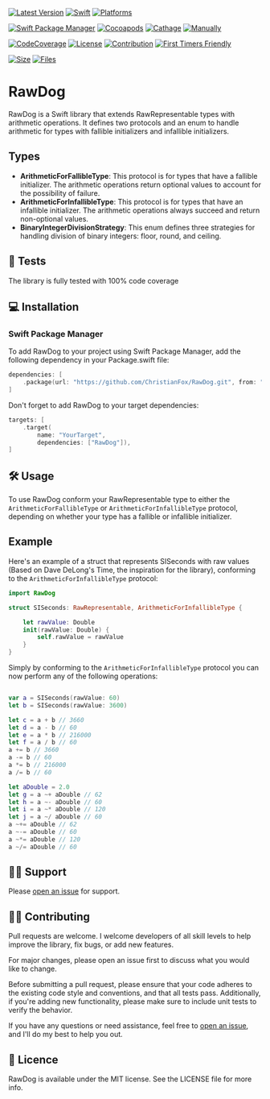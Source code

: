[![Latest Version](https://img.shields.io/github/v/tag/ChristianFox/RawDog?sort=semver&label=Version&color=orange)](https://github.com/ChristianFox/RawDog/)
[![Swift](https://img.shields.io/badge/Swift-5.7-orange)](https://img.shields.io/badge/Swift-5.7-orange)
[![Platforms](https://img.shields.io/badge/Platforms-macOS_iOS_tvOS_watchOS_Linux_Windows-orange)](https://img.shields.io/badge/Platforms-macOS_iOS_tvOS_watchOS_Linux_Windows-orange)

[![Swift Package Manager](https://img.shields.io/badge/Swift_Package_Manager-yes-green)](https://img.shields.io/badge/Swift_Package_Manager-yes-green)
[![Cocoapods](https://img.shields.io/badge/Cocoapods-no-red)](https://img.shields.io/badge/Cocoapods-no-red)
[![Cathage](https://img.shields.io/badge/Cathage-no-red)](https://img.shields.io/badge/Cathage-no-red)
[![Manually](https://img.shields.io/badge/Manual_Import-yes-green)](https://img.shields.io/badge/Manually_Added-sure-green)

[![CodeCoverage](https://img.shields.io/badge/Code%20Coverage-100%25-green)](https://img.shields.io/badge/Code%20Coverage-100%25-green)
[![License](https://img.shields.io/badge/license-mit-blue.svg)](https://github.com/ChristianFox/RawDog/blob/master/LICENSE)
[![Contribution](https://img.shields.io/badge/Contributions-Welcome-blue)](https://github.com/ChristianFox/RawDog/labels/contribute)
[![First Timers Friendly](https://img.shields.io/badge/First_Timers-Welcome-blue)](https://github.com/ChristianFox/RawDog/labels/contribute)

[![Size](https://img.shields.io/github/repo-size/ChristianFox/RawDog?color=orange)](https://img.shields.io/github/repo-size/ChristianFox/RawDog?color=orange)
[![Files](https://img.shields.io/github/directory-file-count/ChristianFox/RawDog?color=orange)](https://img.shields.io/github/directory-file-count/ChristianFox/RawDog?color=orange)

# RawDog

RawDog is a Swift library that extends RawRepresentable types with arithmetic operations. 
It defines two protocols and an enum to handle arithmetic for types with fallible initializers and infallible initializers.

## Types

- **ArithmeticForFallibleType**: This protocol is for types that have a fallible initializer. The arithmetic operations return optional values to account for the possibility of failure.
- **ArithmeticForInfallibleType**: This protocol is for types that have an infallible initializer. The arithmetic operations always succeed and return non-optional values.
- **BinaryIntegerDivisionStrategy**: This enum defines three strategies for handling division of binary integers: floor, round, and ceiling.

## 🧪 Tests

The library is fully tested with 100% code coverage

## 💻 Installation

### Swift Package Manager
To add RawDog to your project using Swift Package Manager, add the following dependency in your Package.swift file:

```swift
dependencies: [
    .package(url: "https://github.com/ChristianFox/RawDog.git", from: "1.0.0")
]
```

Don't forget to add RawDog to your target dependencies:

```swift
targets: [
    .target(
        name: "YourTarget",
        dependencies: ["RawDog"]),
]
```

## 🛠️ Usage

To use RawDog conform your RawRepresentable type to either the `ArithmeticForFallibleType` or `ArithmeticForInfallibleType` protocol, depending on whether your type has a fallible or infallible initializer.

## Example

Here's an example of a struct that represents SISeconds with raw values (Based on Dave DeLong's Time, the inspiration for the library), conforming to the `ArithmeticForInfallibleType` protocol:

```swift
import RawDog

struct SISeconds: RawRepresentable, ArithmeticForInfallibleType {

	let rawValue: Double
	init(rawValue: Double) {
		self.rawValue = rawValue
	}
}
```

Simply by conforming to the `ArithmeticForInfallibleType` protocol
 you can now perform any of the following operations:

```swift

var a = SISeconds(rawValue: 60)
let b = SISeconds(rawValue: 3600)

let c = a + b // 3660
let d = a - b // 60
let e = a * b // 216000
let f = a / b // 60
a += b // 3660
a -= b // 60
a *= b // 216000
a /= b // 60

let aDouble = 2.0
let g = a ~+ aDouble // 62
let h = a ~- aDouble // 60
let i = a ~* aDouble // 120
let j = a ~/ aDouble // 60
a ~+= aDouble // 62
a ~-= aDouble // 60
a ~*= aDouble // 120
a ~/= aDouble // 60

```

## 🐕‍🦺 Support

Please [open an issue](https://github.com/ChristianFox/RawDog/issues/new) for support.

## 👷‍♂️ Contributing

Pull requests are welcome. I welcome developers of all skill levels to help improve the library, fix bugs, or add new features. 

For major changes, please open an issue first to discuss what you would like to change.

Before submitting a pull request, please ensure that your code adheres to the existing code style and conventions, and that all tests pass. Additionally, if you're adding new functionality, please make sure to include unit tests to verify the behavior.

If you have any questions or need assistance, feel free to [open an issue](https://github.com/ChristianFox/RawDog/issues/new), and I'll do my best to help you out. 

## 🪪 Licence

RawDog is available under the MIT license. See the LICENSE file for more info.

